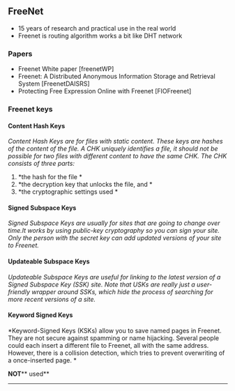 ## FreeNet

-   15 years of research and practical use in the real world
-   Freenet is routing algorithm works a bit like DHT network

<!-- -->

### <span id="anchor"></span>Papers

-   Freenet White paper \[freenetWP\]
-   Freenet: A Distributed Anonymous Information Storage and Retrieval System \[FreenetDAISRS\]
-   Protecting Free Expression Online with Freenet \[FIOFreenet\]

### <span id="anchor-1"></span>Freenet keys

#### <span id="anchor-2"></span>Content Hash Keys

*Content Hash Keys are for files with static content. These keys are hashes of the content of the file. A CHK uniquely identifies a file, it should not be possible for two files with different content to have the same CHK. The CHK consists of three parts:*

1.  *the hash for the file *
2.  *the decryption key that unlocks the file, and *
3.  *the cryptographic settings used *

#### <span id="anchor-3"></span>Signed Subspace Keys

*Signed Subspace Keys are usually for sites that are going to change over time.It works by using public-key cryptography so you can sign your site. Only the person with the secret key can add updated versions of your site to Freenet.*

#### <span id="anchor-4"></span>Updateable Subspace Keys

*Updateable Subspace Keys are useful for linking to the latest version of a Signed Subspace Key (SSK) site. Note that USKs are really just a user-friendly wrapper around SSKs, which hide the process of searching for more recent versions of a site.*

#### <span id="anchor-5"></span>Keyword Signed Keys

*Keyword-Signed Keys (KSKs) allow you to save named pages in Freenet. They are not secure against spamming or name hijacking. Several people could each insert a different file to Freenet, all with the same address. However, there is a collision detection, which tries to prevent overwriting of a once-inserted page. *

****NOT****** used**

****

